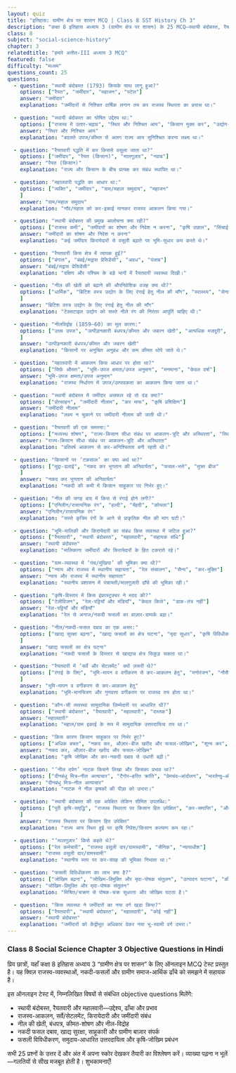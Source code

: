 ```yaml
---
layout: quiz
title: "इतिहास: ग्रामीण क्षेत्र पर शासन MCQ | Class 8 SST History Ch 3"
description: "कक्षा 8 इतिहास अध्याय 3 (ग्रामीण क्षेत्र पर शासन) के 25 MCQ—स्थायी बंदोबस्त, रैयतवारी, महालवारी, नील विद्रोह और ग्रामीण अर्थ-समाज।"
class: 8
subject: "social-science-history"
chapter: 3
relatedtitle: "हमारे अतीत-III अध्याय 3 MCQ"
featured: false
difficulty: "मध्यम"
questions_count: 25
questions:
  - question: "स्थायी बंदोबस्त (1793) किसके साथ लागू हुआ?"
    options: ["रैयत", "जमींदार", "महाजन", "पटेल"]
    answer: "जमींदार"
    explanation: "जमींदारों से निश्चित वार्षिक लगान तय कर राजस्व स्थिरता का प्रयास था।"

  - question: "स्थायी बंदोबस्त का घोषित उद्देश्य था:"
    options: ["राजस्व में उतार-चढ़ाव", "स्थिर और निश्चित आय", "किसान मुक्त कर", "उद्योग-विकास"]
    answer: "स्थिर और निश्चित आय"
    explanation: "बदलते उपज/कीमत से अलग राज्य आय सुनिश्चित करना लक्ष्य था।"

  - question: "रैयतवारी पद्धति में कर किससे वसूला जाता था?"
    options: ["जमींदार", "रैयत (किसान)", "मालगुज़ार", "नवाब"]
    answer: "रैयत (किसान)"
    explanation: "राज्य और किसान के बीच प्रत्यक्ष कर संबंध स्थापित था।"

  - question: "महालवारी पद्धति का आधार था:"
    options: ["व्यक्ति", "जमींदार", "ग्राम/महाल समुदाय", "महाजन"
    ]
    answer: "ग्राम/महाल समुदाय"
    explanation: "गाँव/महाल को कर-इकाई मानकर राजस्व आकलन किया गया।"

  - question: "स्थायी बंदोबस्त की प्रमुख आलोचना क्या रही?"
    options: ["राजस्व कमी", "जमींदारों का शोषण और निवेश न करना", "कृषि उछाल", "सिंचाई बढ़ना"]
    answer: "जमींदारों का शोषण और निवेश न करना"
    explanation: "कई जमींदार किरायेदारों से वसूली बढ़ाते पर भूमि-सुधार कम करते थे।"

  - question: "रैयतवारी किस क्षेत्र में व्यापक हुई?"
    options: ["बंगाल", "बंबई/मद्रास प्रेसिडेंसी", "अवध", "पंजाब"]
    answer: "बंबई/मद्रास प्रेसिडेंसी"
    explanation: "दक्षिण और पश्चिम के बड़े भागों में रैयतवारी व्यवस्था दिखी।"

  - question: "नील की खेती को बढ़ाने की औपनिवेशिक वजह क्या थी?"
    options: ["धार्मिक", "ब्रिटिश वस्त्र उद्योग के लिए रंगाई हेतु नील की माँग", "स्वास्थ्य", "सेना"
    ]
    answer: "ब्रिटिश वस्त्र उद्योग के लिए रंगाई हेतु नील की माँग"
    explanation: "टेक्सटाइल उद्योग को सस्ते नीले रंग की निरंतर आपूर्ति चाहिए थी।"

  - question: "नीलविद्रोह (1859–60) का मूल कारण:"
    options: ["उच्च उपज", "उत्पीड़नकारी बंधपत्र/कीमत और जबरन खेती", "अत्यधिक मजदूरी", "सिंचाई सुविधा"
    ]
    answer: "उत्पीड़नकारी बंधपत्र/कीमत और जबरन खेती"
    explanation: "किसानों पर अनुचित अनुबंध और कम कीमत थोपे जाते थे।"

  - question: "महालवारी में आकलन किस आधार पर होता था?"
    options: ["सिर्फ़ औसत", "भूमि-उपज क्षमता/उपज अनुमान", "मनमाना", "केवल वर्षा"]
    answer: "भूमि-उपज क्षमता/उपज अनुमान"
    explanation: "राजस्व निर्धारण में उपज/उत्पादकता का आकलन किया जाता था।"

  - question: "स्थायी बंदोबस्त में जमींदार असफल रहे तो दंड क्या?"
    options: ["प्रोत्साहन", "जमींदारी नीलाम", "कर माफ", "कृषि प्रशिक्षिण"]
    answer: "जमींदारी नीलाम"
    explanation: "लक्ष्य न चुकाने पर जमींदारी नीलाम की जाती थी।"

  - question: "रैयतवारी की एक समस्या:"
    options: ["मध्यस्थ शोषण", "राज्य-किसान सीधा संबंध पर आकलन-त्रुटि और अस्थिरता", "स्थिर आय", "कम रिकार्ड-कीपिंग"]
    answer: "राज्य-किसान सीधा संबंध पर आकलन-त्रुटि और अस्थिरता"
    explanation: "प्रतिवर्ष आकलन से कर-अनिश्चितता बनी रहती थी।"

  - question: "किसानों पर ‘टकसाल’ का क्या अर्थ था?"
    options: ["मुद्रा-ढलाई", "नकद कर भुगतान की अनिवार्यता", "फसल-भत्ते", "मुफ्त बीज"
    ]
    answer: "नकद कर भुगतान की अनिवार्यता"
    explanation: "नकदी की कमी में किसान साहूकार पर निर्भर हुए।"

  - question: "नील की जगह बाद में किस से रंगाई होने लगी?"
    options: ["एनिलीन/रासायनिक रंग", "हल्दी", "मेंहदी", "कोयला"]
    answer: "एनिलीन/रासायनिक रंग"
    explanation: "सस्ते कृत्रिम रंगों के आने से प्राकृतिक नील की मांग घटी।"

  - question: "भूमि-मालिकी और किरायेदारी का संबंध किस व्यवस्था में जटिल हुआ?"
    options: ["रैयतवारी", "स्थायी बंदोबस्त", "महालवारी", "सहायक संधि"]
    answer: "स्थायी बंदोबस्त"
    explanation: "मालिकाना जमींदारों और किरायेदारों के हित टकराते रहे।"

  - question: "ग्राम-व्यवस्था में ‘पंच/मुंखिया’ की भूमिका क्या थी?"
    options: ["न्याय और राजस्व में स्थानीय सहायता", "रेल संचालन", "सैन्य", "कर-मुक्ति"]
    answer: "न्याय और राजस्व में स्थानीय सहायता"
    explanation: "स्थानीय प्रशासन में पंचायती/मालगुज़ारी ढाँचे की भूमिका रही।"

  - question: "कृषि-विस्तार में किस इंफ्रास्ट्रक्चर ने मदद की?"
    options: ["टेलीविजन", "रेल-पट्टियाँ और मंडियाँ", "केवल किले", "डाक-तंत्र नहीं"]
    answer: "रेल-पट्टियाँ और मंडियाँ"
    explanation: "रेल से अनाज/नकदी फसलों का बाज़ार-सम्पर्क बढ़ा।"

  - question: "नील/नकदी-फसल दबाव का एक असर:"
    options: ["खाद्य सुरक्षा बढ़ना", "खाद्य फसलों का क्षेत्र घटना", "मृदा सुधार", "कृषि विविधीकरण"
    ]
    answer: "खाद्य फसलों का क्षेत्र घटना"
    explanation: "नकदी फसलों के विस्तार से खाद्यान्न क्षेत्र सिकुड़ सकता था।"

  - question: "रैयतवारी में ‘सर्वे और सेटलमेंट’ क्यों ज़रूरी थे?"
    options: ["रंगाई के लिए", "भूमि-मापन व वर्गीकरण से कर-आकलन हेतु", "मनोरंजन", "नौसैनिक"
    ]
    answer: "भूमि-मापन व वर्गीकरण से कर-आकलन हेतु"
    explanation: "भूमि-मानचित्रण और गुणवत्ता वर्गीकरण पर राजस्व तय होता था।"

  - question: "कौन-सी व्यवस्था सामुदायिक ज़िम्मेदारी पर आधारित थी?"
    options: ["स्थायी बंदोबस्त", "रैयतवारी", "महालवारी", "दस्तक"]
    answer: "महालवारी"
    explanation: "महाल/ग्राम इकाई के रूप में सामुदायिक उत्तरदायित्व तय था।"

  - question: "किस कारण किसान साहूकार पर निर्भर हुए?"
    options: ["अधिक बचत", "नकद कर, औज़ार-बीज खरीद और फसल-जोखिम", "शून्य कर", "सरकारी ऋण सहज"]
    answer: "नकद कर, औज़ार-बीज खरीद और फसल-जोखिम"
    explanation: "कृषि जोखिम और कर-नकदी दबाव से उधारी बढ़ी।"

  - question: "‘नील दर्पण’ नाटक किसने लिखा और किसका प्रभाव था?"
    options: ["दीनबंधु मित्र—नील अत्याचार", "टैगोर—हरित क्रांति", "प्रेमचंद—आंदोलन", "भारतेन्दु—औद्योगीकरण"]
    answer: "दीनबंधु मित्र—नील अत्याचार"
    explanation: "नाटक ने नील कृषकों की पीड़ा को उभारा।"

  - question: "स्थायी बंदोबस्त की एक अपेक्षित लेकिन सीमित उपलब्धि:"
    options: ["पूरी कृषि-समृद्धि", "राजस्व स्थिरता पर किसान हित उपेक्षित", "कर-समाप्ति", "औद्योगिक क्रांति"
    ]
    answer: "राजस्व स्थिरता पर किसान हित उपेक्षित"
    explanation: "राज्य आय स्थिर हुई पर कृषि निवेश/किसान कल्याण कम रहा।"

  - question: "‘मालगुज़ार’ किसे कहते थे?"
    options: ["रेल कर्मचारी", "राजस्व वसूली दार/ग्रामस्वामी", "सैनिक", "न्यायाधीश"]
    answer: "राजस्व वसूली दार/ग्रामस्वामी"
    explanation: "स्थानीय स्तर पर कर-संग्रह की भूमिका निभाता था।"

  - question: "फसली विविधीकरण का लाभ क्या है?"
    options: ["जोखिम बढ़ना", "जोखिम-विमुक्ति और मृदा-पोषक संतुलन", "उत्पादन घटाना", "कीट बढ़ाना"]
    answer: "जोखिम-विमुक्ति और मृदा-पोषक संतुलन"
    explanation: "मिश्रित/चक्रण से पोषक-चक्र सुधरता और जोखिम घटता है।"

  - question: "किस व्यवस्था ने जमींदारों का नया वर्ग खड़ा किया?"
    options: ["रैयतवारी", "स्थायी बंदोबस्त", "महालवारी", "कोई नहीं"]
    answer: "स्थायी बंदोबस्त"
    explanation: "जमींदारों को केंद्रीभूत अधिकार देकर नया भू-स्वामी वर्ग उभरा।"
---
```


### Class 8 Social Science Chapter 3 Objective Questions in Hindi

प्रिय छात्रों, यहाँ कक्षा 8 इतिहास अध्याय 3 “ग्रामीण क्षेत्र पर शासन” के लिए ऑनलाइन MCQ टेस्ट प्रस्तुत है। यह क्विज़ राजस्व-व्यवस्थाओं, नकदी-फसलों और ग्रामीण समाज-आर्थिक ढाँचे को समझने में सहायक है।

इस ऑनलाइन टेस्ट में, निम्नलिखित विषयों से संबंधित objective questions मिलेंगे:
- स्थायी बंदोबस्त, रैयतवारी और महालवारी—उद्देश्य, ढाँचा और प्रभाव
- राजस्व-आकलन, सर्वे/सेटलमेंट, किरायेदारी और जमींदारी संबंध
- नील की खेती, बंधपत्र, कीमत-शोषण और नील-विद्रोह
- नकदी फसल दबाव, खाद्य सुरक्षा, साहूकारी और ग्रामीण बाज़ार संपर्क
- फसली विविधीकरण, समुदाय-आधारित उत्तरदायित्व और कृषि-जोखिम प्रबंधन

सभी 25 प्रश्नों के उत्तर दें और अंत में अपना स्कोर देखकर तैयारी का विश्लेषण करें। व्याख्या पढ़ना न भूलें—गलतियों से सीख मजबूत होती है। शुभकामनाएँ!

